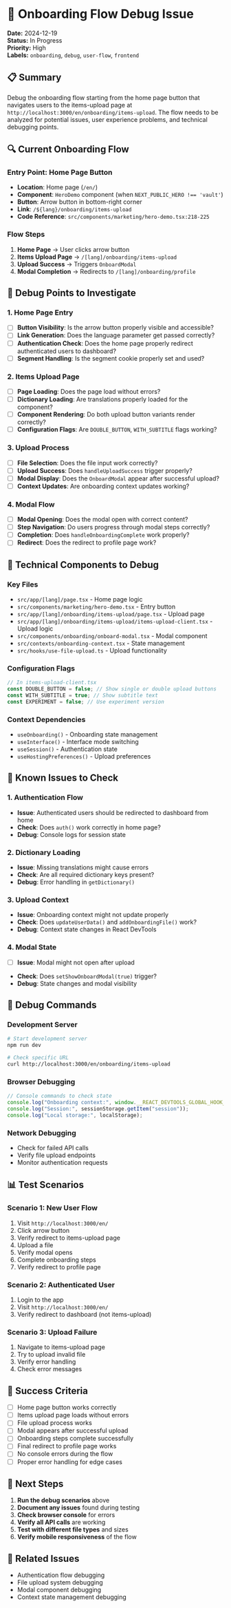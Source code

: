 # 🐛 Onboarding Flow Debug Issue

**Date:** 2024-12-19  
**Status:** In Progress  
**Priority:** High  
**Labels:** `onboarding`, `debug`, `user-flow`, `frontend`

## 📋 **Summary**

Debug the onboarding flow starting from the home page button that navigates users to the items-upload page at `http://localhost:3000/en/onboarding/items-upload`. The flow needs to be analyzed for potential issues, user experience problems, and technical debugging points.

## 🔍 **Current Onboarding Flow**

### **Entry Point: Home Page Button**

- **Location**: Home page (`/en/`)
- **Component**: `HeroDemo` component (when `NEXT_PUBLIC_HERO !== 'vault'`)
- **Button**: Arrow button in bottom-right corner
- **Link**: `/${lang}/onboarding/items-upload`
- **Code Reference**: `src/components/marketing/hero-demo.tsx:218-225`

### **Flow Steps**

1. **Home Page** → User clicks arrow button
2. **Items Upload Page** → `/[lang]/onboarding/items-upload`
3. **Upload Success** → Triggers `OnboardModal`
4. **Modal Completion** → Redirects to `/[lang]/onboarding/profile`

## 🎯 **Debug Points to Investigate**

### **1. Home Page Entry**

- [ ] **Button Visibility**: Is the arrow button properly visible and accessible?
- [ ] **Link Generation**: Does the language parameter get passed correctly?
- [ ] **Authentication Check**: Does the home page properly redirect authenticated users to dashboard?
- [ ] **Segment Handling**: Is the segment cookie properly set and used?

### **2. Items Upload Page**

- [ ] **Page Loading**: Does the page load without errors?
- [ ] **Dictionary Loading**: Are translations properly loaded for the component?
- [ ] **Component Rendering**: Do both upload button variants render correctly?
- [ ] **Configuration Flags**: Are `DOUBLE_BUTTON`, `WITH_SUBTITLE` flags working?

### **3. Upload Process**

- [ ] **File Selection**: Does the file input work correctly?
- [ ] **Upload Success**: Does `handleUploadSuccess` trigger properly?
- [ ] **Modal Display**: Does the `OnboardModal` appear after successful upload?
- [ ] **Context Updates**: Are onboarding context updates working?

### **4. Modal Flow**

- [ ] **Modal Opening**: Does the modal open with correct content?
- [ ] **Step Navigation**: Do users progress through modal steps correctly?
- [ ] **Completion**: Does `handleOnboardingComplete` work properly?
- [ ] **Redirect**: Does the redirect to profile page work?

## 🔧 **Technical Components to Debug**

### **Key Files**

- `src/app/[lang]/page.tsx` - Home page logic
- `src/components/marketing/hero-demo.tsx` - Entry button
- `src/app/[lang]/onboarding/items-upload/page.tsx` - Upload page
- `src/app/[lang]/onboarding/items-upload/items-upload-client.tsx` - Upload logic
- `src/components/onboarding/onboard-modal.tsx` - Modal component
- `src/contexts/onboarding-context.tsx` - State management
- `src/hooks/use-file-upload.ts` - Upload functionality

### **Configuration Flags**

```typescript
// In items-upload-client.tsx
const DOUBLE_BUTTON = false; // Show single or double upload buttons
const WITH_SUBTITLE = true; // Show subtitle text
const EXPERIMENT = false; // Use experiment version
```

### **Context Dependencies**

- `useOnboarding()` - Onboarding state management
- `useInterface()` - Interface mode switching
- `useSession()` - Authentication state
- `useHostingPreferences()` - Upload preferences

## 🐛 **Known Issues to Check**

### **1. Authentication Flow**

- **Issue**: Authenticated users should be redirected to dashboard from home
- **Check**: Does `auth()` work correctly in home page?
- **Debug**: Console logs for session state

### **2. Dictionary Loading**

- **Issue**: Missing translations might cause errors
- **Check**: Are all required dictionary keys present?
- **Debug**: Error handling in `getDictionary()`

### **3. Upload Context**

- **Issue**: Onboarding context might not update properly
- **Check**: Does `updateUserData()` and `addOnboardingFile()` work?
- **Debug**: Context state changes in React DevTools

### **4. Modal State**

- [ ] **Issue**: Modal might not open after upload
- **Check**: Does `setShowOnboardModal(true)` trigger?
- **Debug**: State changes and modal visibility

## 🧪 **Debug Commands**

### **Development Server**

```bash
# Start development server
npm run dev

# Check specific URL
curl http://localhost:3000/en/onboarding/items-upload
```

### **Browser Debugging**

```javascript
// Console commands to check state
console.log("Onboarding context:", window.__REACT_DEVTOOLS_GLOBAL_HOOK__);
console.log("Session:", sessionStorage.getItem("session"));
console.log("Local storage:", localStorage);
```

### **Network Debugging**

- Check for failed API calls
- Verify file upload endpoints
- Monitor authentication requests

## 📊 **Test Scenarios**

### **Scenario 1: New User Flow**

1. Visit `http://localhost:3000/en/`
2. Click arrow button
3. Verify redirect to items-upload page
4. Upload a file
5. Verify modal opens
6. Complete onboarding steps
7. Verify redirect to profile page

### **Scenario 2: Authenticated User**

1. Login to the app
2. Visit `http://localhost:3000/en/`
3. Verify redirect to dashboard (not items-upload)

### **Scenario 3: Upload Failure**

1. Navigate to items-upload page
2. Try to upload invalid file
3. Verify error handling
4. Check error messages

## 🎯 **Success Criteria**

- [ ] Home page button works correctly
- [ ] Items upload page loads without errors
- [ ] File upload process works
- [ ] Modal appears after successful upload
- [ ] Onboarding steps complete successfully
- [ ] Final redirect to profile page works
- [ ] No console errors during the flow
- [ ] Proper error handling for edge cases

## 📝 **Next Steps**

1. **Run the debug scenarios** above
2. **Document any issues** found during testing
3. **Check browser console** for errors
4. **Verify all API calls** are working
5. **Test with different file types** and sizes
6. **Verify mobile responsiveness** of the flow

## 🔗 **Related Issues**

- Authentication flow debugging
- File upload system debugging
- Modal component debugging
- Context state management debugging
